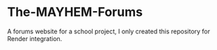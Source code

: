 # The-MAYHEM-Forums
A forums website for a school project, I only created this repository for Render integration.
